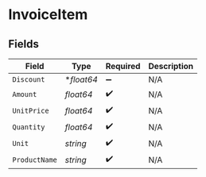 # InvoiceItem


## Fields

| Field              | Type               | Required           | Description        |
| ------------------ | ------------------ | ------------------ | ------------------ |
| `Discount`         | **float64*         | :heavy_minus_sign: | N/A                |
| `Amount`           | *float64*          | :heavy_check_mark: | N/A                |
| `UnitPrice`        | *float64*          | :heavy_check_mark: | N/A                |
| `Quantity`         | *float64*          | :heavy_check_mark: | N/A                |
| `Unit`             | *string*           | :heavy_check_mark: | N/A                |
| `ProductName`      | *string*           | :heavy_check_mark: | N/A                |